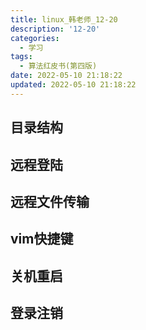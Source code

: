 ```yaml
---
title: linux_韩老师_12-20
description: '12-20'
categories:
  - 学习
tags:
  - 算法红皮书(第四版)
date: 2022-05-10 21:18:22
updated: 2022-05-10 21:18:22
---
```


## 目录结构

## 远程登陆

## 远程文件传输

## vim快捷键

## 关机重启

## 登录注销

